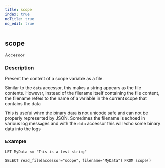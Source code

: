 ```yaml
---
title: scope
index: true
noTitle: true
no_edit: true
---
```




<div class="vql_item"></div>


## scope
<span class='vql_type pull-right page-header'>Accessor</span>


### Description

Present the content of a scope variable as a file.

Similar to the `data` accessor, this makes a string appears as the
file contents. However, instead of the filename itself containing
the file content, the filename refers to the name of a variable in
the current scope that contains the data.

This is useful when the binary data is not unicode safe and can
not be properly represented by JSON. Sometimes the filename is
echoed in various log messages and with the `data` accessor this
will echo some binary data into the logs.

### Example

```vql
LET MyData <= "This is a test string"

SELECT read_file(accessor="scope", filename="MyData") FROM scope()
```


